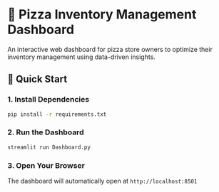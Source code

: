 # 🍕 Pizza Inventory Management Dashboard

An interactive web dashboard for pizza store owners to optimize their inventory management using data-driven insights.

## 🚀 Quick Start

### 1. Install Dependencies
```bash
pip install -r requirements.txt
```

### 2. Run the Dashboard
```bash
streamlit run Dashboard.py
```

### 3. Open Your Browser
The dashboard will automatically open at `http://localhost:8501`

